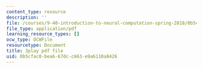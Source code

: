 ```yaml
---
content_type: resource
description: ''
file: /courses/9-40-introduction-to-neural-computation-spring-2018/0b5cfac8bea667dcc663e9a6110a8426_Yjeexoq_WAI.pdf
file_type: application/pdf
learning_resource_types: []
ocw_type: OCWFile
resourcetype: Document
title: 3play pdf file
uid: 0b5cfac8-bea6-67dc-c663-e9a6110a8426
---
```

